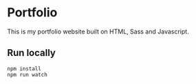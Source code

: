 # Portfolio

This is my portfolio website built on HTML, Sass and Javascript.

## Run locally
```
npm install
npm run watch
```
